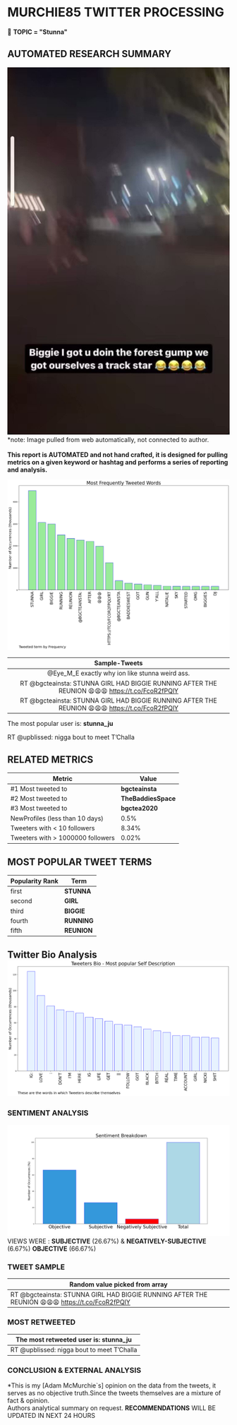# MURCHIE85 TWITTER PROCESSING 
&#x1F34E; **TOPIC = "Stunna"**

## AUTOMATED RESEARCH SUMMARY

![image](assets/2023-04-21hashtagImage.png)*note: Image pulled from web automatically, not connected to author.
<br></br>
<b> This report is AUTOMATED and not hand crafted, it is designed for pulling metrics on a given keyword or hashtag and performs a series of reporting and analysis.</b>



![image](assets/2023-04-21TWEETS.png)



|                **Sample-Tweets**        |
| :-------------: |
| @Eye_M_E exactly why ion like stunna weird ass. |
| RT @bgcteainsta: STUNNA GIRL HAD BIGGIE RUNNING AFTER THE REUNION 😩😩😩 https://t.co/FcoR2fPQlY |
| RT @bgcteainsta: STUNNA GIRL HAD BIGGIE RUNNING AFTER THE REUNION 😩😩😩 https://t.co/FcoR2fPQlY |

The most popular user is: **stunna_ju**
<div class="alert alert-block alert-danger"> RT @upblissed: nigga bout to meet T’Challa</div>

## RELATED METRICS<br>
| Metric | Value |
| ------------- | ------------- |
| #1 Most tweeted to  | **bgcteainsta** |
| #2 Most tweeted to  | **TheBaddiesSpace** |
| #3 Most tweeted to  | **bgctea2020** |
| NewProfiles (less than 10 days) | 0.5%  |
| Tweeters with < 10 followers  | 8.34%|
| Tweeters with > 1000000 followers  | 0.02%  |



## MOST POPULAR TWEET TERMS 


| Popularity Rank  | Term |
| ------------- | ------------- |
| first  | **STUNNA**  |
| second  | **GIRL**  |
| third  | **BIGGIE** |
| fourth  | **RUNNING**  |
| fifth  | **REUNION**  |


## Twitter Bio Analysis![image](assets/2023-04-21BIO.png)
### SENTIMENT ANALYSIS
![image](assets/2023-04-21sentiment.png)
VIEWS WERE : **SUBJECTIVE**  (26.67%) & **NEGATIVELY-SUBJECTIVE** (6.67%) **OBJECTIVE** (66.67%)

### TWEET SAMPLE 
| Random value picked from array |
| ------------- |
|RT @bgcteainsta: STUNNA GIRL HAD BIGGIE RUNNING AFTER THE REUNION 😩😩😩 https://t.co/FcoR2fPQlY |

### MOST RETWEETED 

| The most retweeted user is: **stunna_ju**  |
| ------------- |
| RT @upblissed: nigga bout to meet T’Challa |

### CONCLUSION & EXTERNAL ANALYSIS

*This is my [Adam McMurchie`s] opinion on the data from the tweets, it serves as no objective truth.Since the tweets themselves are a mixture of fact & opinion.<br>
Authors analytical summary on request.
**RECOMMENDATIONS** WILL BE UPDATED IN NEXT  24 HOURS <br>